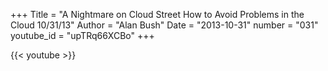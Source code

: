 +++
Title = "A Nightmare on Cloud Street How to Avoid Problems in the Cloud  10/31/13"
Author = "Alan Bush"
Date = "2013-10-31"
number = "031"
youtube_id = "upTRq66XCBo"
+++

{{< youtube >}}
